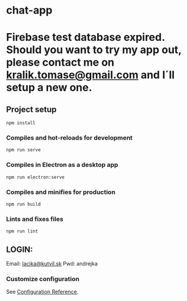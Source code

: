 # chat-app

# Firebase test database expired. Should you want to try my app out, please contact me on kralik.tomase@gmail.com and I´ll setup a new one.

## Project setup
```
npm install
```

### Compiles and hot-reloads for development
```
npm run serve
```

### Compiles in Electron as a desktop app
```
npm run electron:serve
```

### Compiles and minifies for production
```
npm run build
```

### Lints and fixes files
```
npm run lint
```

## LOGIN:
Email: lacika@kutyil.sk
Pwd: andrejka

### Customize configuration
See [Configuration Reference](https://cli.vuejs.org/config/).
